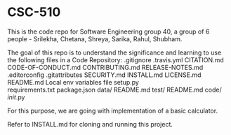 # CSC-510

This is the code repo for Software Engineering group 40, a group of 6 people - Srilekha, Chetana, Shreya, Sarika, Rahul, Shubham.

The goal of this repo is to understand the significance and learning to use the following files in a Code Repository:
.gitignore
.travis.yml
CITATION.md
CODE-OF-CONDUCT.md
CONTRIBUTING.md
RELEASE-NOTES.md
.editorconfig
.gitattributes
SECURITY.md
INSTALL.md
LICENSE.md
README.md
Local env variables file
setup.py         
requirements.txt 
package.json
data/
  README.md
test/
  README.md
code/
  _init_.py 

For this purpose, we are going with implementation of a basic calculator.

Refer to INSTALL.md for cloning and running this project.